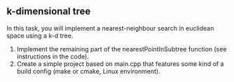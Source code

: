 ## k-dimensional tree

In this task, you will implement a nearest-neighbour search in euclidean space using a k-d tree.

1. Implement the remaining part of the nearestPointInSubtree function (see instructions in the code).
2. Create a simple project based on main.cpp that features some kind of a build config (make or cmake, Linux environment).
